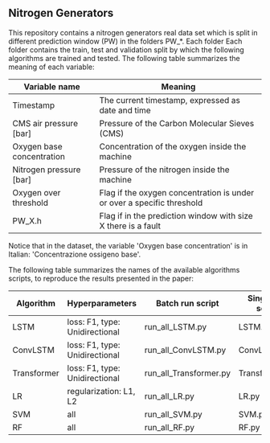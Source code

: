 ## Nitrogen Generators
This repository contains a nitrogen generators real data set which is split in different prediction window (PW) in the folders PW_*. Each folder Each folder contains the train, test and validation split by which the following algorithms are trained and tested.
The following table summarizes the meaning of each variable:

| Variable name | Meaning |
|---|---|
| Timestamp | The current timestamp, expressed as date and time |
| CMS air pressure [bar] | Pressure of the Carbon Molecular Sieves (CMS) |
| Oxygen base concentration | Concentration of the oxygen inside the machine  |
| Nitrogen pressure [bar] | Pressure of the nitrogen inside the machine |
| Oxygen over threshold | Flag if the oxygen concentration is under or over a specific threshold|
| PW_X.h | Flag if in the prediction window with size X there is a fault|  

Notice that in the dataset, the variable 'Oxygen base concentration' is in Italian: 'Concentrazione ossigeno base'.

The following table summarizes the names of the available algorithms scripts, to reproduce the results presented in the paper:

| Algorithm | Hyperparameters | Batch run script | Single run script |
|---|---|---|---|
| LSTM | loss: F1, type: Unidirectional | run_all_LSTM.py | LSTM.py |
| ConvLSTM | loss: F1, type: Unidirectional | run_all_ConvLSTM.py | ConvLSTM.py |
| Transformer | loss: F1, type: Unidirectional | run_all_Transformer.py | Transformer.py |
| LR | regularization: L1, L2 | run_all_LR.py | LR.py |
| SVM | all | run_all_SVM.py | SVM.py |
| RF | all | run_all_RF.py | RF.py |
